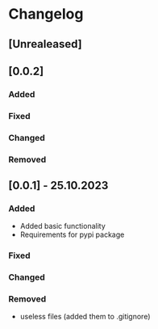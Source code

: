 # Changelog
## [Unrealeased]

## [0.0.2]

### Added 

### Fixed

### Changed

### Removed

## [0.0.1] - 25.10.2023

### Added 

- Added basic functionality
- Requirements for pypi package

### Fixed

### Changed

### Removed

- useless files (added them to .gitignore)






